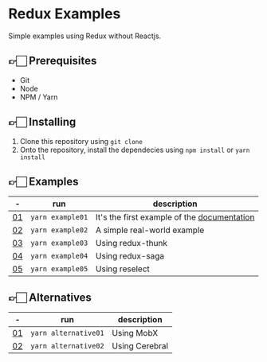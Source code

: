 # Redux Examples

Simple examples using Redux without Reactjs.

## 👉🏻 Prerequisites

* Git
* Node
* NPM / Yarn

## 👉🏻 Installing

1. Clone this repository using `git clone`
2. Onto the repository, install the dependecies using `npm install` or `yarn install`


## 👉🏻 Examples


| - | run              | description                                       |
| --|------------------|---------------------------------------------------|
| [01](https://github.com/ricardocanelas/redux-examples/tree/master/examples/01) | `yarn example01` | It's the first example of the [documentation](https://github.com/reduxjs/redux) |
| [02](https://github.com/ricardocanelas/redux-examples/tree/master/examples/02) | `yarn example02` | A simple real-world example |
| [03](https://github.com/ricardocanelas/redux-examples/tree/master/examples/03) | `yarn example03` | Using redux-thunk |
| [04](https://github.com/ricardocanelas/redux-examples/tree/master/examples/04) | `yarn example04` | Using redux-saga |
| [05](https://github.com/ricardocanelas/redux-examples/tree/master/examples/05) | `yarn example05` | Using reselect |


## 👉🏻 Alternatives


| - | run              | description                                       |
| --|------------------|---------------------------------------------------|
| [01](https://github.com/ricardocanelas/redux-examples/tree/master/alternatives/a01) | `yarn alternative01` | Using MobX |
| [02](https://github.com/ricardocanelas/redux-examples/tree/master/alternatives/a02) | `yarn alternative02` | Using Cerebral |

